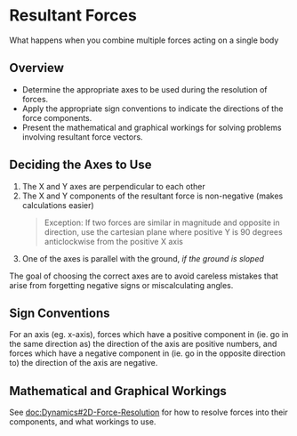 # Resultant Forces

What happens when you combine multiple forces acting on a single body

## Overview

- Determine the appropriate axes to be used during the resolution of forces.
- Apply the appropriate sign conventions to indicate the directions of the force components.
- Present the mathematical and graphical workings for solving problems involving resultant force vectors.

## Deciding the Axes to Use

1. The X and Y axes are perpendicular to each other
2. The X and Y components of the resultant force is non-negative (makes calculations easier)
    > Exception: If two forces are similar in magnitude and opposite in direction, use the cartesian 
    plane where positive Y is 90 degrees anticlockwise from the positive X axis
3. One of the axes is parallel with the ground, *if the ground is sloped*

The goal of choosing the correct axes are to avoid careless mistakes that arise from forgetting 
negative signs or miscalculating angles.

## Sign Conventions

For an axis (eg. x-axis), forces which have a positive component in (ie. go in the same direction as) 
the direction of the axis are positive numbers, and forces which have a negative component in (ie. go 
in the opposite direction to) the direction of the axis are negative.

## Mathematical and Graphical Workings

See <doc:Dynamics#2D-Force-Resolution> for how to resolve forces into their components, and what 
workings to use.